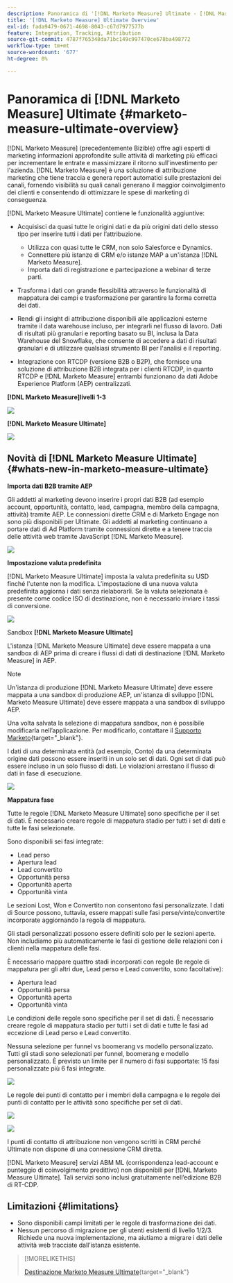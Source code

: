 ```yaml
---
description: Panoramica di '[!DNL Marketo Measure] Ultimate - [!DNL Marketo Measure]'
title: '[!DNL Marketo Measure] Ultimate Overview'
exl-id: fada9479-0671-4698-8043-c67d7977577b
feature: Integration, Tracking, Attribution
source-git-commit: 4787f765348da71bc149c997470ce678ba498772
workflow-type: tm+mt
source-wordcount: '677'
ht-degree: 0%

---
```


# Panoramica di [!DNL Marketo Measure] Ultimate {#marketo-measure-ultimate-overview}

[!DNL Marketo Measure] (precedentemente Bizible) offre agli esperti di marketing informazioni approfondite sulle attività di marketing più efficaci per incrementare le entrate e massimizzare il ritorno sull&#39;investimento per l&#39;azienda. [!DNL Marketo Measure] è una soluzione di attribuzione marketing che tiene traccia e genera report automatici sulle prestazioni dei canali, fornendo visibilità su quali canali generano il maggior coinvolgimento dei clienti e consentendo di ottimizzare le spese di marketing di conseguenza.

[!DNL Marketo Measure Ultimate] contiene le funzionalità aggiuntive:

* Acquisisci da quasi tutte le origini dati e da più origini dati dello stesso tipo per inserire tutti i dati per l’attribuzione.
   * Utilizza con quasi tutte le CRM, non solo Salesforce e Dynamics.
   * Connettere più istanze di CRM e/o istanze MAP a un&#39;istanza [!DNL Marketo Measure].
   * Importa dati di registrazione e partecipazione a webinar di terze parti.

* Trasforma i dati con grande flessibilità attraverso le funzionalità di mappatura dei campi e trasformazione per garantire la forma corretta dei dati.

* Rendi gli insight di attribuzione disponibili alle applicazioni esterne tramite il data warehouse incluso, per integrarli nel flusso di lavoro. Dati di risultati più granulari e reporting basato su BI, inclusa la Data Warehouse del Snowflake, che consente di accedere a dati di risultati granulari e di utilizzare qualsiasi strumento BI per l&#39;analisi e il reporting.

* Integrazione con RTCDP (versione B2B o B2P), che fornisce una soluzione di attribuzione B2B integrata per i clienti RTCDP, in quanto RTCDP e [!DNL Marketo Measure] entrambi funzionano da dati Adobe Experience Platform (AEP) centralizzati.

**[!DNL Marketo Measure]livelli 1-3**

![](assets/marketo-measure-ultimate-overview-1.png)

**[!DNL Marketo Measure Ultimate]**

![](assets/marketo-measure-ultimate-overview-2.png)

## Novità di [!DNL Marketo Measure Ultimate] {#whats-new-in-marketo-measure-ultimate}

**Importa dati B2B tramite AEP**

Gli addetti al marketing devono inserire i propri dati B2B (ad esempio account, opportunità, contatto, lead, campagna, membro della campagna, attività) tramite AEP. Le connessioni dirette CRM e di Marketo Engage non sono più disponibili per Ultimate. Gli addetti al marketing continuano a portare dati di Ad Platform tramite connessioni dirette e a tenere traccia delle attività web tramite JavaScript [!DNL Marketo Measure].

![](assets/marketo-measure-ultimate-overview-3.png)

**Impostazione valuta predefinita**

[!DNL Marketo Measure Ultimate] imposta la valuta predefinita su USD finché l&#39;utente non la modifica. L’impostazione di una nuova valuta predefinita aggiorna i dati senza rielaborarli. Se la valuta selezionata è presente come codice ISO di destinazione, non è necessario inviare i tassi di conversione.

![](assets/marketo-measure-ultimate-overview-4.png)

Sandbox **[!DNL Marketo Measure Ultimate]**

L&#39;istanza [!DNL Marketo Measure Ultimate] deve essere mappata a una sandbox di AEP prima di creare i flussi di dati di destinazione [!DNL Marketo Measure] in AEP.

>[!NOTE]
>
>Un&#39;istanza di produzione [!DNL Marketo Measure Ultimate] deve essere mappata a una sandbox di produzione AEP, un&#39;istanza di sviluppo [!DNL Marketo Measure Ultimate] deve essere mappata a una sandbox di sviluppo AEP.

Una volta salvata la selezione di mappatura sandbox, non è possibile modificarla nell’applicazione. Per modificarlo, contattare il [Supporto Marketo](https://nation.marketo.com/t5/support/ct-p/Support){target="_blank"}.

I dati di una determinata entità (ad esempio, Conto) da una determinata origine dati possono essere inseriti in un solo set di dati. Ogni set di dati può essere incluso in un solo flusso di dati. Le violazioni arrestano il flusso di dati in fase di esecuzione.

![](assets/marketo-measure-ultimate-overview-5.png)

**Mappatura fase**

Tutte le regole [!DNL Marketo Measure Ultimate] sono specifiche per il set di dati. È necessario creare regole di mappatura stadio per tutti i set di dati e tutte le fasi selezionate.

Sono disponibili sei fasi integrate:

* Lead perso
* Apertura lead
* Lead convertito
* Opportunità persa
* Opportunità aperta
* Opportunità vinta

Le sezioni Lost, Won e Convertito non consentono fasi personalizzate. I dati di Source possono, tuttavia, essere mappati sulle fasi perse/vinte/convertite incorporate aggiornando la regola di mappatura.

Gli stadi personalizzati possono essere definiti solo per le sezioni aperte.
Non includiamo più automaticamente le fasi di gestione delle relazioni con i clienti nella mappatura delle fasi.

È necessario mappare quattro stadi incorporati con regole (le regole di mappatura per gli altri due, Lead perso e Lead convertito, sono facoltative):

* Apertura lead
* Opportunità persa
* Opportunità aperta
* Opportunità vinta

Le condizioni delle regole sono specifiche per il set di dati. È necessario creare regole di mappatura stadio per tutti i set di dati e tutte le fasi ad eccezione di Lead perso e Lead convertito.

Nessuna selezione per funnel vs boomerang vs modello personalizzato. Tutti gli stadi sono selezionati per funnel, boomerang e modello personalizzato. È previsto un limite per il numero di fasi supportate: 15 fasi personalizzate più 6 fasi integrate.

![](assets/marketo-measure-ultimate-overview-6.png)

Le regole dei punti di contatto per i membri della campagna e le regole dei punti di contatto per le attività sono specifiche per set di dati.

![](assets/marketo-measure-ultimate-overview-7.png)

![](assets/marketo-measure-ultimate-overview-8.png)

I punti di contatto di attribuzione non vengono scritti in CRM perché Ultimate non dispone di una connessione CRM diretta.

[!DNL Marketo Measure] servizi ABM ML (corrispondenza lead-account e punteggio di coinvolgimento predittivo) non disponibili per [!DNL Marketo Measure Ultimate]. Tali servizi sono inclusi gratuitamente nell’edizione B2B di RT-CDP.

## Limitazioni {#limitations}

* Sono disponibili campi limitati per le regole di trasformazione dei dati.
* Nessun percorso di migrazione per gli utenti esistenti di livello 1/2/3. Richiede una nuova implementazione, ma aiutiamo a migrare i dati delle attività web tracciate dall’istanza esistente.

>[!MORELIKETHIS]
>
>[Destinazione Marketo Measure Ultimate](https://experienceleague.adobe.com/docs/experience-platform/destinations/catalog/adobe/marketo-measure-ultimate.html?lang=en){target="_blank"}
